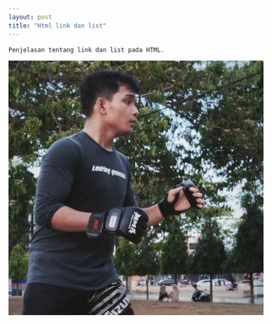 ```yaml
---
layout: post
title: "Html link dan list"
---
```




    Penjelasan tentang link dan list pada HTML.

![Html link dan List](/assets/images/farid.png)